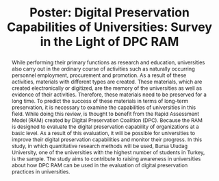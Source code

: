 ---
abstract: While performing their primary functions as research and education, universities
  also carry out in the ordinary course of activities such as naturally occurring
  personnel employment, procurement and promotion.  As a result of these activities,
  materials with different types are created.  These materials, which are created
  electronically or digitized, are the memory of the universities as well as evidence
  of their activities.  Therefore, these materials need to be preserved for a long
  time.  To predict the success of these materials in terms of long-term preservation,
  it is necessary to examine the capabilities of universities in this field.  While
  doing this review, is thought to benefit from the Rapid Assessment Model (RAM) created
  by Digital Preservation Coalition (DPC).  Because the RAM is designed to evaluate
  the digital preservation capability of organizations at a basic level. As a result
  of this evaluation, it will be possible for universities to improve their digital
  preservation capabilities and monitor their progress.  In this study, in which quantitative
  research methods will be used, Bursa Uludag University, one of the universities
  with the highest number of students in Turkey, is the sample.   The study aims to
  contribute to raising awareness in universities about how DPC RAM can be used in
  the evaluation of digital preservation practices in universities.
creators:
- Özhan Sağlık
date: null
document_url: https://az659834.vo.msecnd.net/eventsairwesteuprod/production-inconference-public/664b9efe3ea5410784a112ada9ab4a55
grand_parent: iPRES
institutions:
- Bursa Uludag University
keywords:
- dpc_ram
- digital_preservation_in_universities
- bursa_uludag_university
landing_page_url: null
language: eng
layout: publication
license: CC-BY 4.0 International
notes_url: null
parent: iPRES 2022
publication_type: poster
size: null
slides_url: null
source_name: iPRES
stream_url: null
title: 'Poster: Digital Preservation Capabilities of Universities: Survey in the Light
  of DPC RAM'
year: 2022
---